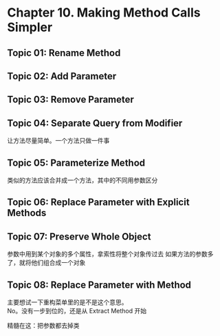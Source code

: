 # Chapter 10. Making Method Calls Simpler

## Topic 01: Rename Method

## Topic 02: Add Parameter

## Topic 03: Remove Parameter

## Topic 04: Separate Query from Modifier
让方法尽量简单。一个方法只做一件事

## Topic 05: Parameterize Method
类似的方法应该合并成一个方法，其中的不同用参数区分

## Topic 06: Replace Parameter with Explicit Methods

## Topic 07: Preserve Whole Object
参数中用到某个对象的多个属性，拿索性将整个对象传过去
如果方法的参数多了，就将他们组合成一个对象

## Topic 08: Replace Parameter with Method
主要想试一下重构菜单里的是不是这个意思。  
No。没有一步到位的，还是从 Extract Method 开始

精髓在这：把参数都去掉类